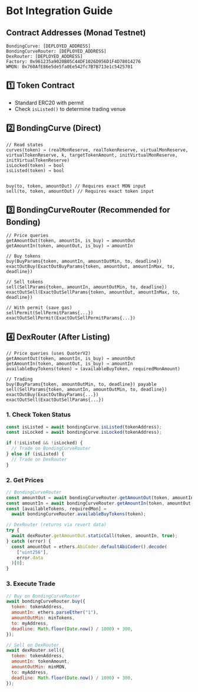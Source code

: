 # Bot Integration Guide

## Contract Addresses (Monad Testnet)

```
BondingCurve: [DEPLOYED_ADDRESS]
BondingCurveRouter: [DEPLOYED_ADDRESS]
DexRouter: [DEPLOYED_ADDRESS]
Factory: 0x961235a9020B05C44DF1026D956D1F4D78014276
WMON: 0x760AfE86e5de5fa0Ee542fc7B7B713e1c5425701
```

## 1️⃣ Token Contract

- Standard ERC20 with permit
- Check `isListed()` to determine trading venue

## 2️⃣ BondingCurve (Direct)

```solidity
// Read states
curves(token) → (realMonReserve, realTokenReserve, virtualMonReserve, virtualTokenReserve, k, targetTokenAmount, initVirtualMonReserve, initVirtualTokenReserve)
isLocked(token) → bool
isListed(token) → bool


buy(to, token, amountOut) // Requires exact MON input
sell(to, token, amountOut) // Requires exact token input
```

## 3️⃣ BondingCurveRouter (Recommended for Bonding)

```solidity
// Price queries
getAmountOut(token, amountIn, is_buy) → amountOut
getAmountIn(token, amountOut, is_buy) → amountIn

// Buy tokens
buy(BuyParams{token, amountIn, amountOutMin, to, deadline})
exactOutBuy(ExactOutBuyParams{token, amountOut, amountInMax, to, deadline})

// Sell tokens
sell(SellParams{token, amountIn, amountOutMin, to, deadline})
exactOutSell(ExactOutSellParams{token, amountOut, amountInMax, to, deadline})

// With permit (save gas)
sellPermit(SellPermitParams{...})
exactOutSellPermit(ExactOutSellPermitParams{...})
```

## 4️⃣ DexRouter (After Listing)

```solidity
// Price queries (uses QuoterV2)
getAmountOut(token, amountIn, is_buy) → amountOut
getAmountIn(token, amountOut, is_buy) → amountIn
availableBuyTokens(token) → (availableBuyToken, requiredMonAmount)

// Trading
buy(BuyParams{token, amountOutMin, to, deadline}) payable
sell(SellParams{token, amountIn, amountOutMin, to, deadline})
exactOutBuy(ExactOutBuyParams{...})
exactOutSell(ExactOutSellParams{...})
```

### 1. Check Token Status

```javascript
const isListed = await bondingCurve.isListed(tokenAddress);
const isLocked = await bondingCurve.isLocked(tokenAddress);

if (!isListed && !isLocked) {
  // Trade on BondingCurveRouter
} else if (isListed) {
  // Trade on DexRouter
}
```

### 2. Get Prices

```javascript
// BondingCurveRouter
const amountOut = await bondingCurveRouter.getAmountOut(token, amountIn, true); // buy
const amountIn = await bondingCurveRouter.getAmountIn(token, amountOut, false); // sell
const [availableTokens, requiredMon] =
  await bondingCurveRouter.availableBuyTokens(token);

// DexRouter (returns via revert data)
try {
  await dexRouter.getAmountOut.staticCall(token, amountIn, true);
} catch (error) {
  const amountOut = ethers.AbiCoder.defaultAbiCoder().decode(
    ["uint256"],
    error.data
  )[0];
}
```

### 3. Execute Trade

```javascript
// Buy on BondingCurveRouter
await bondingCurveRouter.buy({
  token: tokenAddress,
  amountIn: ethers.parseEther("1"),
  amountOutMin: minTokens,
  to: myAddress,
  deadline: Math.floor(Date.now() / 1000) + 300,
});

// Sell on DexRouter
await dexRouter.sell({
  token: tokenAddress,
  amountIn: tokenAmount,
  amountOutMin: minMON,
  to: myAddress,
  deadline: Math.floor(Date.now() / 1000) + 300,
});
```
